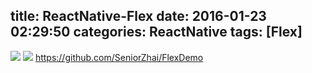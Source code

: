 title: ReactNative-Flex
date: 2016-01-23 02:29:50
categories: ReactNative
tags: [Flex]
---
<!--more-->
![](/img/16012301.png)
![](/img/16012302.png)
<https://github.com/SeniorZhai/FlexDemo>
